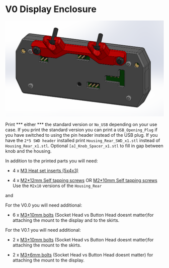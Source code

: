 # V0 Display Enclosure #
![V-Naught_Display_Enclosure](../Images/V0pt1_Enclosure.png)

Print *** either *** the standard version or `No_USB` depending on your use case. If you print the standard version you can print a `USB_Opening_Plug` if you have switched to using the pin header instead of the USB plug. If you have the `2*5 SWD header` installed print `Housing_Rear_SWD_x1.stl` instead of `Housing_Rear_x1.stl`. Optional `[a]_Knob_Spacer_x1.stl` to fill in gap between knob and the housing.

In addition to the printed parts you will need:

- 4 x [M3 Heat set inserts (5x4x3)](https://www.aliexpress.com/item/4000232858343.html?spm=a2g0s.9042311.0.0.21164c4dGhWHhY)

- 4 x [M2\*12mm Self tapping screws](https://www.amazon.com/uxcell-Stainless-Phillips-Tapping-Screws/dp/B01L7PCWXO) OR [M2\*10mm Self tapping screws](https://www.amazon.com/dp/B00YBMROKC?ref_=cm_sw_r_cp_ud_dp_5SZ2PDWH5E70TAW6SCC1) Use the `M2x10` versions of the `Housing_Rear`

and

For the V0.0 you will need additional:

- 6 x [M3\*10mm bolts](https://www.amazon.com/Socket-Screws-Finish-Machine-Quantity/dp/B083F9GBSS) (Socket Head vs Button Head doesnt matter)for attaching the mount to the display and to the skirts.

For the V0.1 you will need additional:

- 2 x [M3\*10mm bolts](https://www.amazon.com/Socket-Screws-Finish-Machine-Quantity/dp/B083F9GBSS) (Socket Head vs Button Head doesnt matter)for attaching the mount to the skirts.

- 2 x [M3\*6mm bolts](https://www.amazon.com/Socket-Screws-Finish-Machine-Quantity/dp/B083FB2T8S) (Socket Head vs Button Head doesnt matter) for attaching the mount to the display.

